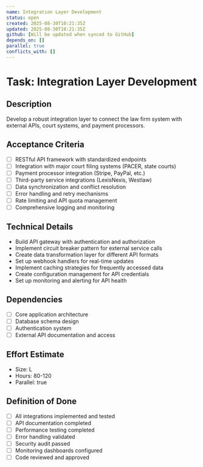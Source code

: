 ```yaml
---
name: Integration Layer Development
status: open
created: 2025-08-30T10:21:35Z
updated: 2025-08-30T10:21:35Z
github: [Will be updated when synced to GitHub]
depends_on: []
parallel: true
conflicts_with: []
---
```


# Task: Integration Layer Development

## Description
Develop a robust integration layer to connect the law firm system with external APIs, court systems, and payment processors.

## Acceptance Criteria
- [ ] RESTful API framework with standardized endpoints
- [ ] Integration with major court filing systems (PACER, state courts)
- [ ] Payment processor integration (Stripe, PayPal, etc.)
- [ ] Third-party service integrations (LexisNexis, Westlaw)
- [ ] Data synchronization and conflict resolution
- [ ] Error handling and retry mechanisms
- [ ] Rate limiting and API quota management
- [ ] Comprehensive logging and monitoring

## Technical Details
- Build API gateway with authentication and authorization
- Implement circuit breaker pattern for external service calls
- Create data transformation layer for different API formats
- Set up webhook handlers for real-time updates
- Implement caching strategies for frequently accessed data
- Create configuration management for API credentials
- Set up monitoring and alerting for API health

## Dependencies
- [ ] Core application architecture
- [ ] Database schema design
- [ ] Authentication system
- [ ] External API documentation and access

## Effort Estimate
- Size: L
- Hours: 80-120
- Parallel: true

## Definition of Done
- [ ] All integrations implemented and tested
- [ ] API documentation completed
- [ ] Performance testing completed
- [ ] Error handling validated
- [ ] Security audit passed
- [ ] Monitoring dashboards configured
- [ ] Code reviewed and approved